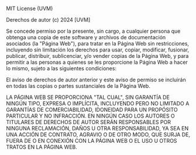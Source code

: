 MIT License (UVM)

Derechos de autor (c) 2024 [UVM]

Se concede permiso por la presente, sin cargo, a cualquier persona que obtenga una copia de este software y archivos de documentación asociados (la "Página Web"), para tratar en la Página Web sin restricciones, incluyendo sin limitación los derechos para usar, copiar, modificar, fusionar, publicar, distribuir, sublicenciar, y/o vender copias de la Página Web, y para permitir a las personas a quienes se les proporcione la Página Web a hacer lo mismo, sujeto a las siguientes condiciones:

El aviso de derechos de autor anterior y este aviso de permiso se incluirán en todas las copias o partes sustanciales de la Página Web.

LA PÁGINA WEB SE PROPORCIONA "TAL CUAL", SIN GARANTÍA DE NINGÚN TIPO, EXPRESA O IMPLÍCITA, INCLUYENDO PERO NO LIMITADO A GARANTÍAS DE COMERCIABILIDAD, IDONEIDAD PARA UN PROPÓSITO PARTICULAR Y NO INFRACCIÓN. EN NINGÚN CASO LOS AUTORES O TITULARES DE DERECHOS DE AUTOR SERÁN RESPONSABLES POR NINGUNA RECLAMACIÓN, DAÑOS U OTRA RESPONSABILIDAD, YA SEA EN UNA ACCIÓN DE CONTRATO, AGRAVIO O DE OTRO MODO, QUE SURJA DE, FUERA DE O EN CONEXIÓN CON LA PÁGINA WEB O EL USO U OTROS TRATOS EN LA PÁGINA WEB.

